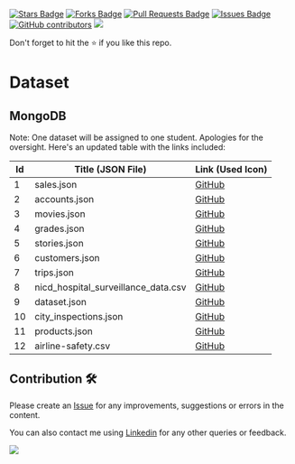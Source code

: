 <a href="https://github.com/drshahizan/dataset/stargazers"><img src="https://img.shields.io/github/stars/drshahizan/dataset" alt="Stars Badge"/></a>
<a href="https://github.com/drshahizan/dataset/network/members"><img src="https://img.shields.io/github/forks/drshahizan/dataset" alt="Forks Badge"/></a>
<a href="https://github.com/drshahizan/dataset/pulls"><img src="https://img.shields.io/github/issues-pr/drshahizan/dataset" alt="Pull Requests Badge"/></a>
<a href="https://github.com/drshahizan/dataset/issues"><img src="https://img.shields.io/github/issues/drshahizan/dataset" alt="Issues Badge"/></a>
<a href="https://github.com/drshahizan/dataset/graphs/contributors"><img alt="GitHub contributors" src="https://img.shields.io/github/contributors/drshahizan/dataset?color=2b9348"></a>
![](https://visitor-badge.glitch.me/badge?page_id=drshahizan/dataset)

Don't forget to hit the :star: if you like this repo.

# Dataset

## MongoDB
Note: One dataset will be assigned to one student.
Apologies for the oversight. Here's an updated table with the links included:

| Id | Title (JSON File) | Link (Used Icon) |
|----|-------------------------------------------------------------------------------------------------------|------------------|
| 1  | sales.json | [GitHub](https://github.com/neelabalan/mongodb-sampledataset/blob/cfcfab536c68b1bb238adac2e3ffb7e9cb012395/sample_supplies/sales.json) |
| 2  | accounts.json | [GitHub](https://github.com/neelabalan/mongodb-sampledataset/blob/cfcfab536c68b1bb238adac2e3ffb7e9cb012395/sample_analytics/accounts.json) |
| 3  | movies.json | [GitHub](https://github.com/neelabalan/mongodb-sampledataset/blob/cfcfab536c68b1bb238adac2e3ffb7e9cb012395/sample_mflix/movies.json) |
| 4  | grades.json | [GitHub](https://github.com/neelabalan/mongodb-sampledataset/blob/cfcfab536c68b1bb238adac2e3ffb7e9cb012395/sample_training/grades.json) |
| 5  | stories.json | [GitHub](https://github.com/neelabalan/mongodb-sampledataset/blob/cfcfab536c68b1bb238adac2e3ffb7e9cb012395/sample_training/stories.json) |
| 6  | customers.json | [GitHub](https://github.com/neelabalan/mongodb-sampledataset/blob/cfcfab536c68b1bb238adac2e3ffb7e9cb012395/sample_analytics/customers.json) |
| 7  | trips.json | [GitHub](https://github.com/neelabalan/mongodb-sampledataset/blob/cfcfab536c68b1bb238adac2e3ffb7e9cb012395/sample_training/trips.json) |
| 8  | nicd_hospital_surveillance_data.csv | [GitHub](https://github.com/dsfsi/covid19za/blob/e994a5695defbff5ca03e292e7dea904e0386034/data/nicd_hospital_surveillance_data.csv) |
| 9  | dataset.json | [GitHub](https://github.com/agabardo/nyc_restaurants/blob/afbd7763298928732a4569e4541e114eec12d61e/downloaded-dataset/dataset.json) |
| 10 | city_inspections.json | [GitHub](https://github.com/ozlerhakan/mongodb-jsonfiles/blob/71ff2d5724f0742d9e49c336d8713399c4ae2dfe/datasets/city_inspections.json) |
| 11 | products.json | [GitHub](https://github.com/ozlerhakan/mongodb-jsonfiles/blob/71ff2d5724f0742d9e49c336d8713399c4ae2dfe/datasets/products.json) |
| 12 | airline-safety.csv | [GitHub](https://github.com/fivethirtyeight/data/blob/b22a21b264162ad0b5d8954b02e0bca5ab782113/airline-safety/airline-safety.csv) |

## Contribution 🛠️
Please create an [Issue](https://github.com/drshahizan/Python_EDA/issues) for any improvements, suggestions or errors in the content.

You can also contact me using [Linkedin](https://www.linkedin.com/in/drshahizan/) for any other queries or feedback.

![](https://visitor-badge.glitch.me/badge?page_id=drshahizan)
